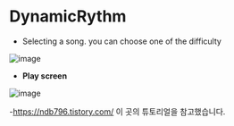 # DynamicRythm

- Selecting a song. you can choose one of the difficulty

![image](https://user-images.githubusercontent.com/96706954/156948256-471bdf84-9902-4b97-8f7b-c0ff406155cb.png)

- <b>Play screen</b>

![image](https://user-images.githubusercontent.com/96706954/156948309-92cacb95-ef07-4b3d-a51a-4a2c6370344c.png)

-https://ndb796.tistory.com/ 이 곳의 튜토리얼을 참고했습니다.
